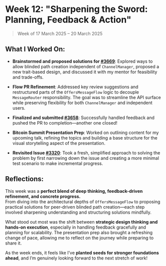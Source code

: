 # Week 12: "Sharpening the Sword: Planning, Feedback & Action"

> Week of 17 March 2025 – 20 March 2025

## What I Worked On:

- **Brainstormed and proposed solutions for
  [#3669](https://github.com/lightningdevkit/rust-lightning/issues/3669)**:
  Explored ways to allow blinded path creation independent of `ChannelManager`,
  proposed a new trait-based design, and discussed it with my mentor for
  feasibility and trade-offs.
- **Flow PR Refinement**: Addressed key review suggestions and restructured
  parts of the `OffersMessageFlow` logic to decouple `MessageRouter`
  responsibility. The goal was to streamline the API surface while preserving
  flexibility for both `ChannelManager` and independent users.

- **Finalized and submitted
  [#3658](https://github.com/lightningdevkit/rust-lightning/pull/3658)**:
  Successfully handled feedback and pushed the PR to completion—another one
  closed!

- **Bitcoin Summit Presentation Prep**: Worked on outlining content for my
  upcoming talk, refining the topics and building a base structure for the
  visual storytelling aspect of the presentation.

- **Revisited Issue
  [#3320](https://github.com/shaavan/rust-lightning/commits/i3320b)**: Took a
  fresh, simplified approach to solving the problem by first narrowing down the
  issue and creating a more minimal test scenario to make incremental progress.

## Reflections:

This week was a **perfect blend of deep thinking, feedback-driven refinement,
and concrete progress.**  
From diving into the architectural depths of `OffersMessageFlow` to proposing
practical solutions for peer-driven blinded path creation—each step involved
sharpening understanding and structuring solutions mindfully.

What stood out most was the shift between **strategic design thinking and
hands-on execution**, especially in handling feedback gracefully and planning
for scalability. The presentation prep also brought a refreshing change of pace,
allowing me to reflect on the journey while preparing to share it.

As the week ends, it feels like I’ve **planted seeds for stronger foundations
ahead**, and I’m genuinely looking forward to the next stretch of work!
